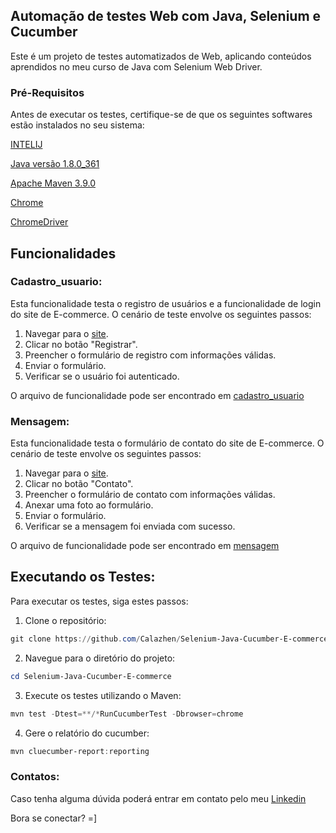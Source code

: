 ## Automação de testes Web com Java, Selenium e Cucumber

Este é um projeto de testes automatizados de Web, aplicando conteúdos aprendidos no meu curso de Java com Selenium Web Driver.

### Pré-Requisitos

Antes de executar os testes, certifique-se de que os seguintes softwares estão instalados no seu sistema:

[INTELIJ](https://www.jetbrains.com/idea/)

[Java versão 1.8.0_361](https://www.oracle.com/technetwork/java/javase/downloads/jdk8-downloads-2133151.html)

[Apache Maven 3.9.0](https://maven.apache.org/download.cgi)

[Chrome](https://www.google.com/intl/pt-BR/chrome/)

[ChromeDriver](https://chromedriver.chromium.org/downloads)
## Funcionalidades

### Cadastro_usuario:
Esta funcionalidade testa o registro de usuários e a funcionalidade de login do site de E-commerce. O cenário de teste envolve os seguintes passos:

1. Navegar para o [site](http://automationpratice.com.br/).
2. Clicar no botão "Registrar".
3. Preencher o formulário de registro com informações válidas.
4. Enviar o formulário.
5. Verificar se o usuário foi autenticado.

O arquivo de funcionalidade pode ser encontrado em [cadastro_usuario](https://github.com/Calazhen/Selenium-Java-Cucumber-E-commerce/blob/master/site-ecommerce-curso-selenium/src/main/resources/features/cadastro_usuario.feature)

### Mensagem:
Esta funcionalidade testa o formulário de contato do site de E-commerce. O cenário de teste envolve os seguintes passos:

1. Navegar para o [site](https://automationexercise.com/contact_us).
2. Clicar no botão "Contato".
3. Preencher o formulário de contato com informações válidas.
4. Anexar uma foto ao formulário.
5. Enviar o formulário.
6. Verificar se a mensagem foi enviada com sucesso.

O arquivo de funcionalidade pode ser encontrado em [mensagem](https://github.com/Calazhen/Selenium-Java-Cucumber-E-commerce/blob/master/site-ecommerce-curso-selenium/src/main/resources/features/mensagem.feature)

## Executando os Testes:
Para executar os testes, siga estes passos:

1. Clone o repositório:

```powershell
git clone https://github.com/Calazhen/Selenium-Java-Cucumber-E-commerce.git
```

2. Navegue para o diretório do projeto:

```powershell
cd Selenium-Java-Cucumber-E-commerce
```

3. Execute os testes utilizando o Maven:

```powershell
mvn test -Dtest=**/*RunCucumberTest -Dbrowser=chrome
```
4. Gere o relatório do cucumber:

```powershell
mvn cluecumber-report:reporting
```

### Contatos:
Caso tenha alguma dúvida poderá entrar em contato pelo meu [Linkedin](https://www.linkedin.com/in/henrique-calazans/)

Bora se conectar? =]
